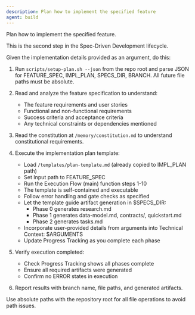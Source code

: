 ```yaml
---
description: Plan how to implement the specified feature 
agent: build
---
```

Plan how to implement the specified feature.

This is the second step in the Spec-Driven Development lifecycle.

Given the implementation details provided as an argument, do this:

1. Run `scripts/setup-plan.sh --json` from the repo root and parse JSON for FEATURE_SPEC, IMPL_PLAN, SPECS_DIR, BRANCH. All future file paths must be absolute.
2. Read and analyze the feature specification to understand:
   - The feature requirements and user stories
   - Functional and non-functional requirements
   - Success criteria and acceptance criteria
   - Any technical constraints or dependencies mentioned

3. Read the constitution at `/memory/constitution.md` to understand constitutional requirements.

4. Execute the implementation plan template:
   - Load `/templates/plan-template.md` (already copied to IMPL_PLAN path)
   - Set Input path to FEATURE_SPEC
   - Run the Execution Flow (main) function steps 1-10
   - The template is self-contained and executable
   - Follow error handling and gate checks as specified
   - Let the template guide artifact generation in $SPECS_DIR:
     * Phase 0 generates research.md
     * Phase 1 generates data-model.md, contracts/, quickstart.md
     * Phase 2 generates tasks.md
   - Incorporate user-provided details from arguments into Technical Context: $ARGUMENTS
   - Update Progress Tracking as you complete each phase

5. Verify execution completed:
   - Check Progress Tracking shows all phases complete
   - Ensure all required artifacts were generated
   - Confirm no ERROR states in execution

6. Report results with branch name, file paths, and generated artifacts.

Use absolute paths with the repository root for all file operations to avoid path issues.
